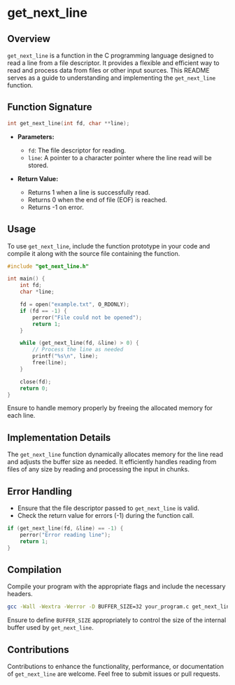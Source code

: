 # get_next_line

## Overview

`get_next_line` is a function in the C programming language designed to read a line from a file descriptor. It provides a flexible and efficient way to read and process data from files or other input sources. This README serves as a guide to understanding and implementing the `get_next_line` function.

## Function Signature

```c
int get_next_line(int fd, char **line);
```

- **Parameters:**
  - `fd`: The file descriptor for reading.
  - `line`: A pointer to a character pointer where the line read will be stored.

- **Return Value:**
  - Returns 1 when a line is successfully read.
  - Returns 0 when the end of file (EOF) is reached.
  - Returns -1 on error.

## Usage

To use `get_next_line`, include the function prototype in your code and compile it along with the source file containing the function.

```c
#include "get_next_line.h"

int main() {
    int fd;
    char *line;

    fd = open("example.txt", O_RDONLY);
    if (fd == -1) {
        perror("File could not be opened");
        return 1;
    }

    while (get_next_line(fd, &line) > 0) {
        // Process the line as needed
        printf("%s\n", line);
        free(line);
    }

    close(fd);
    return 0;
}
```

Ensure to handle memory properly by freeing the allocated memory for each line.

## Implementation Details

The `get_next_line` function dynamically allocates memory for the line read and adjusts the buffer size as needed. It efficiently handles reading from files of any size by reading and processing the input in chunks.

## Error Handling

- Ensure that the file descriptor passed to `get_next_line` is valid.
- Check the return value for errors (-1) during the function call.

```c
if (get_next_line(fd, &line) == -1) {
    perror("Error reading line");
    return 1;
}
```

## Compilation

Compile your program with the appropriate flags and include the necessary headers.

```bash
gcc -Wall -Wextra -Werror -D BUFFER_SIZE=32 your_program.c get_next_line.c -o your_program
```

Ensure to define `BUFFER_SIZE` appropriately to control the size of the internal buffer used by `get_next_line`.

## Contributions

Contributions to enhance the functionality, performance, or documentation of `get_next_line` are welcome. Feel free to submit issues or pull requests.
